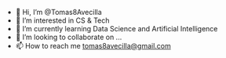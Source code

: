 - 👋 Hi, I’m @Tomas8Avecilla
- 👀 I’m interested in CS & Tech 
- 🌱 I’m currently learning Data Science and Artificial Intelligence 
- 💞️ I’m looking to collaborate on ...
- 📫 How to reach me tomas8avecilla@gmail.com

<!---
Tomas8x/Tomas8x is a ✨ special ✨ repository because its `README.md` (this file) appears on your GitHub profile.
You can click the Preview link to take a look at your changes.
--->

